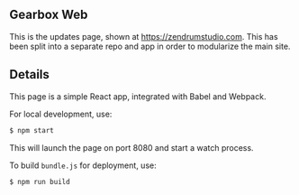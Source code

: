 ## Gearbox Web

This is the updates page, shown at <a href="https://zendrumstudio.com" target="_blank">https://zendrumstudio.com</a>. This has been split into a separate repo and app in order to modularize the main site.

## Details

This page is a simple React app, integrated with Babel and Webpack.

For local development, use:

```bash
$ npm start
```

This will launch the page on port 8080 and start a watch process.

To build `bundle.js` for deployment, use:

```bash
$ npm run build
```
